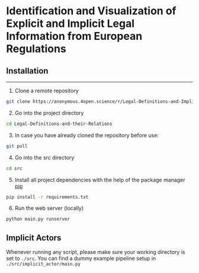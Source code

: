# Identification and Visualization of Explicit and Implicit Legal Information from European Regulations

## Installation

***

1. Clone a remote repository

```bash
git clone https://anonymous.4open.science/r/Legal-Definitions-and-Implicit-Actor-Extension-FD6D/README.md
```

2. Go into the project directory

```bash
cd Legal-Definitions-and-their-Relations
```

3. In case you have already cloned the repository before use:

```bash
git pull
```

4. Go into the src directory

```bash
cd src
```

5. Install all project dependencies with the help of the package manager [pip](https://pip.pypa.io/en/stable/)

```bash
pip install -r requirements.txt
```

6. Run the web server (locally)

```bash
python main.py runserver
```

## Implicit Actors

Whenever running any script, please make sure your working directory is set to ``./src``.
You can find a dummy example pipeline setup in `./src/implicit_actor/main.py`
